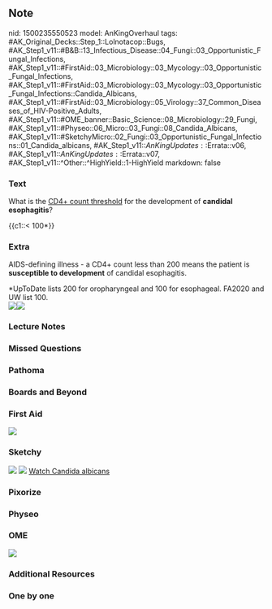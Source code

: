 ## Note
nid: 1500235550523
model: AnKingOverhaul
tags: #AK_Original_Decks::Step_1::Lolnotacop::Bugs, #AK_Step1_v11::#B&B::13_Infectious_Disease::04_Fungi::03_Opportunistic_Fungal_Infections, #AK_Step1_v11::#FirstAid::03_Microbiology::03_Mycology::03_Opportunistic_Fungal_Infections, #AK_Step1_v11::#FirstAid::03_Microbiology::03_Mycology::03_Opportunistic_Fungal_Infections::Candida_Albicans, #AK_Step1_v11::#FirstAid::03_Microbiology::05_Virology::37_Common_Diseases_of_HIV-Positive_Adults, #AK_Step1_v11::#OME_banner::Basic_Science::08_Microbiology::29_Fungi, #AK_Step1_v11::#Physeo::06_Micro::03_Fungi::08_Candida_Albicans, #AK_Step1_v11::#SketchyMicro::02_Fungi::03_Opportunistic_Fungal_Infections::01_Candida_albicans, #AK_Step1_v11::$AnKingUpdates::$Errata::v06, #AK_Step1_v11::$AnKingUpdates::$Errata::v07, #AK_Step1_v11::^Other::^HighYield::1-HighYield
markdown: false

### Text
What is the <u>CD4+ count threshold</u> for the development of
<b>candidal esophagitis</b>?
<div>
  {{c1::< 100*}}
</div>

### Extra
<span data-markjs="true" class="amboss-mark amboss-mark-single"
data-phrase-id="ZYbZnH" data-phrase-term="AIDS defining" id=
"mark-4">AIDS-defining</span> illness - a <span data-markjs="true"
class="amboss-mark amboss-mark-single" data-phrase-id="faYkPn"
data-phrase-term="CD4" id="mark-7">CD4</span>+ count less than 200
means the patient is <b>susceptible to development</b> of
<span data-markjs="true" class="amboss-mark amboss-mark-single"
data-phrase-id="sp0tIS" data-phrase-term="candidal esophagitis" id=
"mark-3">candidal esophagitis.</span>
<div>
  *UpToDate lists 200 for oropharyngeal and 100 for esophageal.
  FA2020 and UW list 100.
  <div><img src="paste-16660178141598.jpg" draggable="false" class=
  "resizer"><img src="paste-16647293239719.jpg" draggable="false"
  class="resizer"></div>
</div>

### Lecture Notes


### Missed Questions


### Pathoma


### Boards and Beyond


### First Aid
<img src="tmp9ljfitbd.png">

### Sketchy
<img src="paste-404452775297027.jpg"> <img src=
"paste-3b7224579824717e47665146c2d45f46aa26abd2.png"> <a href=
"https://dashboard.sketchy.com/study/medical/courses/medical-microbiology/units/medical-microbiology-fungi/videos/medical-microbiology-fungi-opportunistic-fungal-infections-candida-albicans?utm_source=anki&utm_medium=partnership&utm_campaign=february_update&utm_content=medical">
Watch Candida albicans</a>

### Pixorize


### Physeo


### OME
<div class="ome-widget">
  <a href=
  "https://onlinemeded.org/spa/microbiology/fungi/acquire?ref=anki">
  <img src="_OME_AnkiFlashcards_Lesson_2.png"></a>
</div>

### Additional Resources


### One by one

